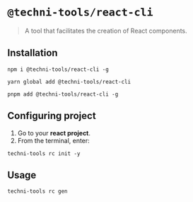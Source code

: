 # `@techni-tools/react-cli`

> A tool that facilitates the creation of React components.

## Installation

```
npm i @techni-tools/react-cli -g
```

```
yarn global add @techni-tools/react-cli
```

```
pnpm add @techni-tools/react-cli -g
```

## Configuring project

1. Go to your **react project**.
2. From the terminal, enter:

```
techni-tools rc init -y
```

## Usage

```
techni-tools rc gen
```
